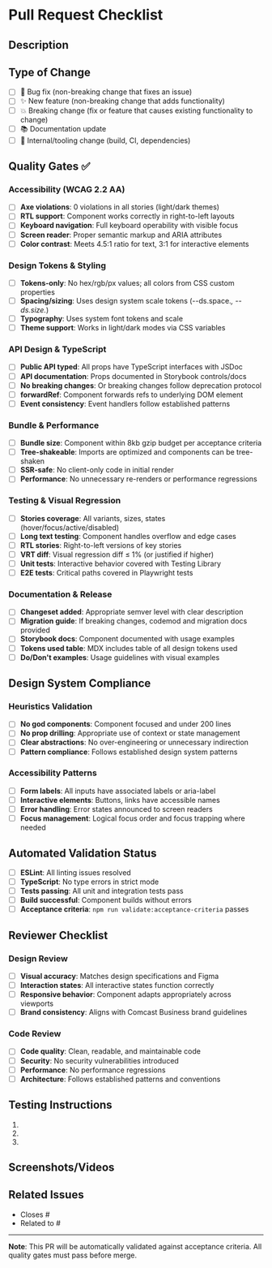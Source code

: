 # Pull Request Checklist

## Description
<!-- Brief description of changes and why they're needed -->

## Type of Change
- [ ] 🐛 Bug fix (non-breaking change that fixes an issue)
- [ ] ✨ New feature (non-breaking change that adds functionality)
- [ ] 💥 Breaking change (fix or feature that causes existing functionality to change)
- [ ] 📚 Documentation update
- [ ] 🔧 Internal/tooling change (build, CI, dependencies)

## Quality Gates ✅

### Accessibility (WCAG 2.2 AA)
- [ ] **Axe violations**: 0 violations in all stories (light/dark themes)
- [ ] **RTL support**: Component works correctly in right-to-left layouts
- [ ] **Keyboard navigation**: Full keyboard operability with visible focus
- [ ] **Screen reader**: Proper semantic markup and ARIA attributes
- [ ] **Color contrast**: Meets 4.5:1 ratio for text, 3:1 for interactive elements

### Design Tokens & Styling
- [ ] **Tokens-only**: No hex/rgb/px values; all colors from CSS custom properties
- [ ] **Spacing/sizing**: Uses design system scale tokens (--ds.space.*, --ds.size.*)
- [ ] **Typography**: Uses system font tokens and scale
- [ ] **Theme support**: Works in light/dark modes via CSS variables

### API Design & TypeScript
- [ ] **Public API typed**: All props have TypeScript interfaces with JSDoc
- [ ] **API documentation**: Props documented in Storybook controls/docs
- [ ] **No breaking changes**: Or breaking changes follow deprecation protocol
- [ ] **forwardRef**: Component forwards refs to underlying DOM element
- [ ] **Event consistency**: Event handlers follow established patterns

### Bundle & Performance  
- [ ] **Bundle size**: Component within 8kb gzip budget per acceptance criteria
- [ ] **Tree-shakeable**: Imports are optimized and components can be tree-shaken
- [ ] **SSR-safe**: No client-only code in initial render
- [ ] **Performance**: No unnecessary re-renders or performance regressions

### Testing & Visual Regression
- [ ] **Stories coverage**: All variants, sizes, states (hover/focus/active/disabled)
- [ ] **Long text testing**: Component handles overflow and edge cases
- [ ] **RTL stories**: Right-to-left versions of key stories
- [ ] **VRT diff**: Visual regression diff ≤ 1% (or justified if higher)
- [ ] **Unit tests**: Interactive behavior covered with Testing Library
- [ ] **E2E tests**: Critical paths covered in Playwright tests

### Documentation & Release
- [ ] **Changeset added**: Appropriate semver level with clear description
- [ ] **Migration guide**: If breaking changes, codemod and migration docs provided
- [ ] **Storybook docs**: Component documented with usage examples
- [ ] **Tokens used table**: MDX includes table of all design tokens used
- [ ] **Do/Don't examples**: Usage guidelines with visual examples

## Design System Compliance

### Heuristics Validation
- [ ] **No god components**: Component focused and under 200 lines
- [ ] **No prop drilling**: Appropriate use of context or state management
- [ ] **Clear abstractions**: No over-engineering or unnecessary indirection
- [ ] **Pattern compliance**: Follows established design system patterns

### Accessibility Patterns
- [ ] **Form labels**: All inputs have associated labels or aria-label
- [ ] **Interactive elements**: Buttons, links have accessible names
- [ ] **Error handling**: Error states announced to screen readers
- [ ] **Focus management**: Logical focus order and focus trapping where needed

## Automated Validation Status
<!-- These should be automated via CI/CD -->
- [ ] **ESLint**: All linting issues resolved
- [ ] **TypeScript**: No type errors in strict mode  
- [ ] **Tests passing**: All unit and integration tests pass
- [ ] **Build successful**: Component builds without errors
- [ ] **Acceptance criteria**: `npm run validate:acceptance-criteria` passes

## Reviewer Checklist

### Design Review
- [ ] **Visual accuracy**: Matches design specifications and Figma
- [ ] **Interaction states**: All interactive states function correctly
- [ ] **Responsive behavior**: Component adapts appropriately across viewports
- [ ] **Brand consistency**: Aligns with Comcast Business brand guidelines

### Code Review  
- [ ] **Code quality**: Clean, readable, and maintainable code
- [ ] **Security**: No security vulnerabilities introduced
- [ ] **Performance**: No performance regressions
- [ ] **Architecture**: Follows established patterns and conventions

## Testing Instructions
<!-- How should reviewers test this change? -->
1. 
2. 
3. 

## Screenshots/Videos
<!-- Visual proof of the changes, especially for UI changes -->

## Related Issues
<!-- Link to related issues, user stories, or design specs -->
- Closes #
- Related to #

---

**Note**: This PR will be automatically validated against acceptance criteria. All quality gates must pass before merge.